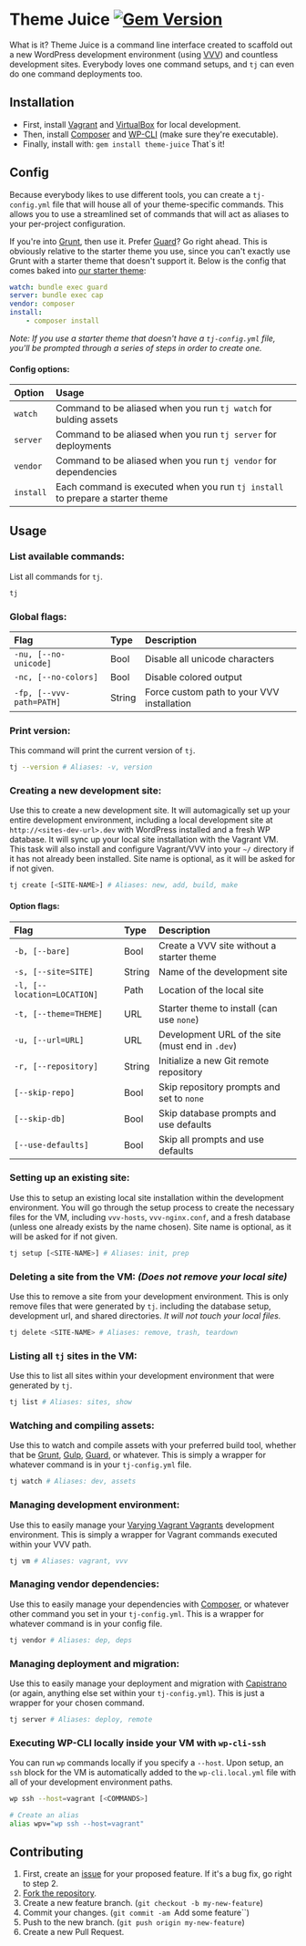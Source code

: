 # Theme Juice [![Gem Version](http://img.shields.io/gem/v/theme-juice.svg)](https://rubygems.org/gems/theme-juice)
What is it? Theme Juice is a command line interface created to scaffold out a new WordPress development environment (using [VVV](https://github.com/Varying-Vagrant-Vagrants/VVV)) and countless development sites. Everybody loves one command setups, and `tj` can even do one command deployments too.

## Installation
* First, install [Vagrant](https://www.vagrantup.com/) and [VirtualBox](https://www.virtualbox.org/) for local development.
* Then, install [Composer](https://getcomposer.org/) and [WP-CLI](http://wp-cli.org/) (make sure they're executable).
* Finally, install with: `gem install theme-juice`
That`s it!

## Config
Because everybody likes to use different tools, you can create a `tj-config.yml` file that will house all of your theme-specific commands. This allows you to use a streamlined set of commands that will act as aliases to your per-project configuration.

If you're into [Grunt](https://github.com/gruntjs/grunt), then use it. Prefer [Guard](https://github.com/guard/guard)? Go right ahead. This is obviously relative to the starter theme you use, since you can't exactly use Grunt with a starter theme that doesn't support it. Below is the config that comes baked into [our starter theme](https://github.com/ezekg/theme-juice-starter):

```yml
watch: bundle exec guard
server: bundle exec cap
vendor: composer
install:
    - composer install
```

_Note: If you use a starter theme that doesn't have a `tj-config.yml` file, you'll be prompted through a series of steps in order to create one._

#### Config options:
| Option    | Usage                                                                         |
|:--------- |:----------------------------------------------------------------------------- |
| `watch`   | Command to be aliased when you run `tj watch` for bulding assets              |
| `server`  | Command to be aliased when you run `tj server` for deployments                |
| `vendor`  | Command to be aliased when you run `tj vendor` for dependencies               |
| `install` | Each command is executed when you run `tj install` to prepare a starter theme |

## Usage

### List available commands:
List all commands for `tj`.
```bash
tj
```

### Global flags:
| Flag                     | Type   | Description                                |
|:-------------------------|:------ |:------------------------------------------ |
| `-nu, [--no-unicode]`    | Bool   | Disable all unicode characters             |
| `-nc, [--no-colors]`     | Bool   | Disable colored output                     |
| `-fp, [--vvv-path=PATH]` | String | Force custom path to your VVV installation |

### Print version:
This command will print the current version of `tj`.
```bash
tj --version # Aliases: -v, version
```

### Creating a new development site:
Use this to create a new development site. It will automagically set up your entire development environment, including a local development site at `http://<sites-dev-url>.dev` with WordPress installed and a fresh WP database. It will sync up your local site installation with the Vagrant VM. This task will also install and configure Vagrant/VVV into your `~/` directory if it has not already been installed. Site name is optional, as it will be asked for if not given.
```bash
tj create [<SITE-NAME>] # Aliases: new, add, build, make
```

#### Option flags:
| Flag                        | Type   | Description                                      |
|:--------------------------- |:------ |:------------------------------------------------ |
| `-b, [--bare]`              | Bool   | Create a VVV site without a starter theme        |
| `-s, [--site=SITE]`         | String | Name of the development site                     |
| `-l, [--location=LOCATION]` | Path   | Location of the local site                       |
| `-t, [--theme=THEME]`       | URL    | Starter theme to install (can use `none`)        |
| `-u, [--url=URL]`           | URL    | Development URL of the site (must end in `.dev`) |
| `-r, [--repository]`        | String | Initialize a new Git remote repository           |
| `[--skip-repo]`             | Bool   | Skip repository prompts and set to `none`        |
| `[--skip-db]`               | Bool   | Skip database prompts and use defaults           |
| `[--use-defaults]`          | Bool   | Skip all prompts and use defaults                |

### Setting up an existing site:
Use this to setup an existing local site installation within the development environment. You will go through the setup process to create the necessary files for the VM, including `vvv-hosts`, `vvv-nginx.conf`, and a fresh database (unless one already exists by the name chosen). Site name is optional, as it will be asked for if not given.
```bash
tj setup [<SITE-NAME>] # Aliases: init, prep
```

### Deleting a site from the VM: _(Does not remove your local site)_
Use this to remove a site from your development environment. This is only remove files that were generated by `tj`. including the database setup, development url, and shared directories. _It will not touch your local files._
```bash
tj delete <SITE-NAME> # Aliases: remove, trash, teardown
```

### Listing all `tj` sites in the VM:
Use this to list all sites within your development environment that were generated by `tj`.
```bash
tj list # Aliases: sites, show
```

### Watching and compiling assets:
Use this to watch and compile assets with your preferred build tool, whether that be [Grunt](https://github.com/gruntjs/grunt), [Gulp](https://github.com/gulpjs/gulp), [Guard](https://github.com/guard/guard), or whatever. This is simply a wrapper for whatever command is in your `tj-config.yml` file.
```bash
tj watch # Aliases: dev, assets
```

### Managing development environment:
Use this to easily manage your [Varying Vagrant Vagrants](https://github.com/Varying-Vagrant-Vagrants/VVV) development environment. This is simply a wrapper for Vagrant commands executed within your VVV path.
```bash
tj vm # Aliases: vagrant, vvv
```

### Managing vendor dependencies:
Use this to easily manage your dependencies with [Composer](https://github.com/composer/composer), or whatever other command you set in your `tj-config.yml`. This is a wrapper for whatever command is in your config file.
```bash
tj vendor # Aliases: dep, deps
```

### Managing deployment and migration:
Use this to easily manage your deployment and migration with [Capistrano](https://github.com/capistrano/capistrano) (or again, anything else set within your `tj-config.yml`). This is just a wrapper for your chosen command.
```bash
tj server # Aliases: deploy, remote
```

### Executing WP-CLI locally inside your VM with `wp-cli-ssh`
You can run `wp` commands locally if you specify a `--host`. Upon setup, an `ssh` block for the VM is automatically added to the `wp-cli.local.yml` file with all of your development environment paths.
```bash
wp ssh --host=vagrant [<COMMANDS>]

# Create an alias
alias wpv="wp ssh --host=vagrant"
```

## Contributing

1. First, create an [issue](https://github.com/ezekg/theme-juice-cli/issues) for your proposed feature. If it's a bug fix, go right to step 2.
2. [Fork the repository](https://github.com/ezekg/theme-juice-cli/fork).
3. Create a new feature branch. (`git checkout -b my-new-feature`)
4. Commit your changes. (`git commit -am `Add some feature``)
5. Push to the new branch. (`git push origin my-new-feature`)
6. Create a new Pull Request.
